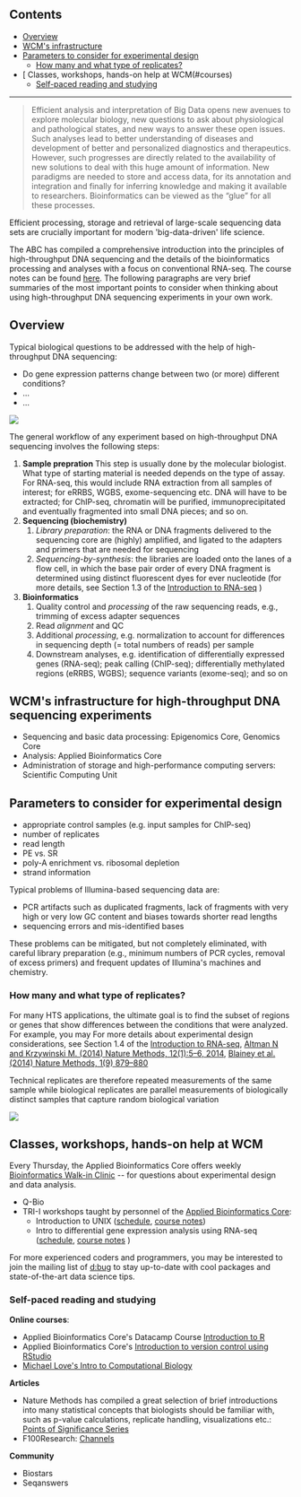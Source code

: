 Contents
---------

* [Overview](#overview)
* [WCM's infrastructure](#infrastructure)
* [Parameters to consider for experimental design](#design)
	- [How many and what type of replicates?](#reps)
* [ Classes, workshops, hands-on help at WCM(#courses)
	- [Self-paced reading and studying](#refs)
    
 ---------------------------------------------

>Efficient analysis and interpretation of Big Data opens new avenues to explore molecular biology, new questions to ask about physiological and pathological states, and new ways to answer these open issues. Such analyses lead to better understanding of diseases and development of better and personalized diagnostics and therapeutics. However, such progresses are directly related to the availability of new solutions to deal with this huge amount of information. New paradigms are needed to store and access data, for its annotation and integration and finally for inferring knowledge and making it available to researchers. Bioinformatics can be viewed as the “glue” for all these processes.

Efficient processing, storage and retrieval of large-scale sequencing data sets are crucially important for modern 'big-data-driven' life science. 

The ABC has compiled a comprehensive introduction into the principles of high-throughput DNA sequencing and the details of the bioinformatics processing and analyses with a focus on conventional RNA-seq. The course notes can be found [here](http://chagall.med.cornell.edu/RNASEQcourse/Intro2RNAseq.pdf). The following paragraphs are very brief summaries of the most important points to consider when thinking about using high-throughput DNA sequencing experiments in your own work.

<a name="overview"></a>
## Overview

Typical biological questions to be addressed with the help of high-throughput DNA sequencing:

* Do gene expression patterns change between two (or more) different conditions?
* ...
* ...

![](https://raw.githubusercontent.com/friedue/Notes/master/images/intro/biology-02-00378-g001.jpg)

The general workflow of any experiment based on high-throughput DNA sequencing involves the following steps:

1. **Sample prepration** This step is usually done by the molecular biologist.
What type of starting material is needed depends on the type of assay. For RNA-seq, this would include RNA extraction from all samples of interest; for eRRBS, WGBS, exome-sequencing etc. DNA will have to be extracted; for ChIP-seq, chromatin will be purified, immunoprecipitated and eventually fragmented into small DNA pieces; and so on.
2. **Sequencing (biochemistry)**
    1. *Library preparation*: the RNA or DNA fragments delivered to the sequencing core are (highly) amplified, and ligated to the adapters and primers that are needed for sequencing
    2. *Sequencing-by-synthesis*: the libraries are loaded onto the lanes of a flow cell, in which the base pair order of every DNA fragment is determined using distinct fluorescent dyes for ever nucleotide (for more details, see Section 1.3 of the [Introduction to RNA-seq](http://chagall.med.cornell.edu/RNASEQcourse/Intro2RNAseq.pdf) )
3. **Bioinformatics**
    1. Quality control and *processing* of the raw sequencing reads, e.g., trimming of excess adapter sequences
    2. Read *alignment* and QC
    3. Additional *processing*, e.g. normalization to account for differences in sequencing depth (= total numbers of reads) per sample
    4. Downstream analyses, e.g. identification of differentially expressed genes (RNA-seq); peak calling (ChIP-seq); differentially methylated regions (eRRBS, WGBS); sequence variants (exome-seq); and so on

<a name="infrastructure"></a>
## WCM's infrastructure for high-throughput DNA sequencing experiments

* Sequencing and basic data processing: Epigenomics Core, Genomics Core
* Analysis: Applied Bioinformatics Core
* Administration of storage and high-performance computing servers: Scientific Computing Unit

<a name="design"></a>
## Parameters to consider for experimental design

* appropriate control samples (e.g. input samples for ChIP-seq)
* number of replicates
* read length
* PE vs. SR
* poly-A enrichment vs. ribosomal depletion
* strand information


Typical problems of Illumina-based sequencing data are:

* PCR artifacts such as duplicated fragments, lack of fragments with very high or very low GC content and biases towards shorter read lengths
* sequencing errors and mis-identified bases

These problems can be mitigated, but not completely eliminated, with careful library preparation (e.g., minimum numbers of PCR cycles, removal of excess primers) and frequent updates of Illumina's machines and chemistry.

<a name="reps"></a>
### How many and what type of replicates?

For many HTS applications, the ultimate goal is to find the subset of regions or genes that show differences between the conditions that were analyzed. For example, you may 
For more details about experimental design considerations, see Section 1.4 of the [Introduction to RNA-seq](http://chagall.med.cornell.edu/RNASEQcourse/Intro2RNAseq.pdf), [Altman N and Krzywinski M. (2014) Nature Methods, 12(1):5–6, 2014](http://dx.doi.org/10.1038/nmeth.3224), [Blainey et al. (2014) Nature Methods, 1(9) 879–880](https://www.nature.com/articles/nmeth.3091)


Technical replicates are therefore repeated measurements of the same sample while biological replicates are parallel measurements of biologically distinct samples that capture random biological variation 

![](https://raw.githubusercontent.com/friedue/Notes/master/images/intro/replicates.png)

<a name="courses"></a>
## Classes, workshops, hands-on help at WCM

Every Thursday, the Applied Bioinformatics Core offers weekly [Bioinformatics Walk-in Clinic](https://abc.med.cornell.edu/ABC_Clinic.pdf) -- for questions about experimental design and data analysis.

* Q-Bio
* TRI-I workshops taught by personnel of the [Applied Bioinformatics Core](https://abc.med.cornell.edu):
    - Introduction to UNIX ([schedule](http://www.trii.org/courses/), [course notes](http://chagall.med.cornell.edu/UNIXcourse/))
    - Intro to differential gene expression analysis using RNA-seq ([schedule](http://www.trii.org/courses/), [course notes](http://chagall.med.cornell.edu/RNASEQcourse/) )

For more experienced coders and programmers, you may be interested to join the mailing list of [d:bug](https://github.com/abcdbug/dbug) to stay up-to-date with cool packages and state-of-the-art data science tips.

<a name="refs"></a>
### Self-paced reading and studying

**Online courses**:

* Applied Bioinformatics Core's Datacamp Course [Introduction to R](https://www.datacamp.com/courses/abc-intro-2-r)
* Applied Bioinformatics Core's [Introduction to version control using RStudio](https://www.datacamp.com/courses/abc-intro-2-git-in-rstudio)
* [Michael Love's Intro to Computational Biology](https://biodatascience.github.io/compbio/)

**Articles**

* Nature Methods has compiled a great selection of brief introductions into many statistical concepts that biologists should be familiar with, such as p-value calculations, replicate handling, visualizations etc.: [Points of Significance Series](https://www.nature.com/collections/qghhqm/pointsofsignificance)
* F100Research: [Channels](https://f1000research.com/gateways) 

**Community**

* Biostars
* Seqanswers
